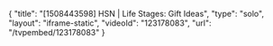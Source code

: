 {
    "title": "[1508443598] HSN | Life Stages: Gift Ideas",
    "type": "solo",
    "layout": "iframe-static",
    "videoId": "123178083",
    "url": "\/tvpembed\/123178083"
}